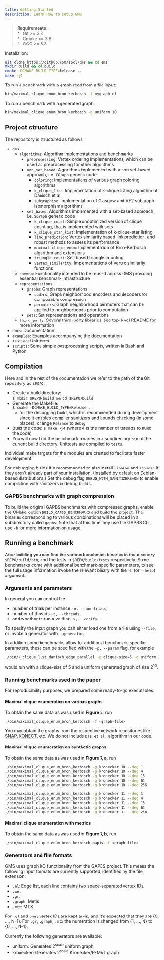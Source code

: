 ```yaml
---
title: Getting Started
description: Learn How to setup GMS
---
```


> **Requirements:**  
> \* &nbsp; Git >= 3.8  
> \* &nbsp; Cmake >= 3.8  
> \* &nbsp; GCC >= 8.3

Installation:

```bash
git clone https://github.com/spcl/gms && cd gms
mkdir build && cd build
cmake -DCMAKE_BUILD_TYPE=Release ..
make -j4
```

To run a benchmark with a graph read from a file input:

```bash
bin/maximal_clique_enum_bron_kerbosch -f mygraph.el
```

To run a benchmark with a generated graph:

```bash
bin/maximal_clique_enum_bron_kerbosch -g uniform 10
```

## Project structure

The repository is structured as follows:

- `gms`
  - `algorithms`: Algorithm implementations and benchmarks
    - `preprocessing`: Vertex ordering implementations, which can be used as preprocessing for other algorithms
    - `non_set_based`: Algorithms implemented with a non set-based approach, i.e. `CGraph` generic code
      - `coloring`: Implementations of various graph coloring algorithms
      - `k_clique_list`: Implementation of k-clique listing algorithm of Danisch et al.
      - `subgraphiso`: Implementation of Glasgow and VF2 subgraph isomorphism algorithms
    - `set_based`: Algorithms implemented with a set-based approach, i.e. `SGraph` generic code
      - `k_clique_count`: Simple unoptimized version of clique counting, that is implemented with sets
      - `k_clique_star_list`: Implementation of k-clique-star listing
      - `link_prediction`: Vertex similarity based link prediction, and robust methods to assess its performance
      - `maximal_clique_enum`: Implementation of Bron-Kerbosch algorithm and extensions
      - `triangle_count`: Set-based triangle counting
      - `vertex_similarity`: Implementations of vertex similarity functions
  - `common`: Functionality intended to be reused across GMS providing essential benchmark infrastructure
  - `representations`
    - `graphs`: Graph representations
      - `coders`: Graph neighborhood encoders and decoders for composable compression
      - `permuters`: Graph neighborhood permuters that can be applied to neighborhoods prior to computation
    - `sets`: Set representations and operations
  - `third_party`: Several third-party libraries, see top-level README for more information
- `docs`: Documentation
- `examples`: Examples accompanying the documentation
- `testing`: Unit tests
- `scripts`: Some simple postprocessing scripts, written in Bash and Python

## Compilation

Here and in the rest of the documentation we refer to the path of the Git repository as `$REPO`.

- Create a build directory:  
  `$ mkdir $REPO/build && cd $REPO/build`
- Generate the Makefile:  
  `$ cmake -DCMAKE_BUILD_TYPE=Release ..`
  - for the debugging build, which is recommended during development since it enables compiler sanitizers and bounds checking (in some places), change `Release` to `Debug`
- Build the code:
  `$ make -j4` (where 4 is the number of threads to build the code)
- You will now find the benchmark binaries in a subdirectory `bin` of the current build directory. Unittests are compiled to `tests`.

Individual make targets for the modules are created to facilitate faster development.

For debugging builds it's recommended to also install `libasan` and `libusan` if they aren't already part of your installation. (Installed by default on Debian-based distributions.)
Set the debug flag `DEBUG_WITH_SANITIZERS=ON` to enable compilation with sanitizers in debug builds.

### GAPBS benchmarks with graph compression

To build the original GAPBS benchmarks with compressed graphs, enable the CMake option `BUILD_GAPBS_BENCHMARKS` and build the project.
The binaries corresponding to various combinations will be placed in a subdirectory called `gapbs`.
Note that at this time they use the GAPBS CLI, use `-h` for more information on usage.

## Running a benchmark

After building you can find the various benchmark binaries in the directory `$REPO/build/bin`, and the tests in `$REPO/build/tests` respectively.
Some benchmarks come with additional benchmark-specific parameters, to see the full usage information invoke the relevant binary with the `-h` (or `--help`) argument.

### Arguments and parameters

In general you can control the

- number of trials per instance `-n, --num-trials`,
- number of threads `-t, --threads`,
- and whether to run a verifier `-v, --verify`.

To specify the input graph you can either load one from a file using `--file`, or invoke a generator with `--generator`.

In addition some benchmarks allow for additional benchmark-specific parameters, these can be specified with the `-p, --param` flag, for example

```bash
./bin/k_clique_list_danisch_edge_parallel -p clique-size=5 -g uniform 10
```

would run with a clique-size of 5 and a uniform generated graph of size 2<sup>10</sup>.

### Running benchmarks used in the paper

For reproducibility purposes, we prepared some ready-to-go executables.

#### Maximal clique enumeration on various graphs

To obtain the same data as was used in **Figure 3**, run

```bash
./bin/maximal_clique_enum_bron_kerbosch -f <graph-file>
```

You may obtain the graphs from the respective network repositories like [SNAP](https://snap.stanford.edu/snap/), [KONECT](http://konect.cc/), etc.
We do not include `Das et al.` algorithm in our code.

#### Maximal clique enumeration on synthetic graphs

To obtain the same data as was used in **Figure 7, a**, run

```bash
./bin/maximal_clique_enum_bron_kerbosch -g kronecker 10 --deg 1
./bin/maximal_clique_enum_bron_kerbosch -g kronecker 10 --deg 4
./bin/maximal_clique_enum_bron_kerbosch -g kronecker 10 --deg 16
./bin/maximal_clique_enum_bron_kerbosch -g kronecker 10 --deg 64
./bin/maximal_clique_enum_bron_kerbosch -g kronecker 10 --deg 256

./bin/maximal_clique_enum_bron_kerbosch -g kronecker 11 --deg 1
./bin/maximal_clique_enum_bron_kerbosch -g kronecker 11 --deg 4
./bin/maximal_clique_enum_bron_kerbosch -g kronecker 11 --deg 16
./bin/maximal_clique_enum_bron_kerbosch -g kronecker 11 --deg 64
./bin/maximal_clique_enum_bron_kerbosch -g kronecker 11 --deg 256
```

#### Maximal clique enumeration with metrics

To obtain the same data as was used in **Figure 7, b**, run

```bash
./bin/maximal_clique_enum_bron_kerbosch_papiw -f <graph-file>
```

### Generators and file formats

GMS uses graph I/O functionality from the GAPBS project.
This means the following input formats are currently supported, identified by the file extension:

- `.el`: Edge list, each line contains two space-separated vertex IDs.
- `.wel`
- `.gr`:
- `.graph`: Metis
- `.mtx`: MTX

For `.el` and `.wel` vertex IDs are kept as-is, and it's expected that they are {0, …, N-1}.
For `.gr`, `.graph`, `.mtx` the numeration is changed from {1, …, N} to {0, …, N-1}.

Currently the following generators are available:

- uniform: Generates 2<sup>scale</sup> uniform graph
- kronecker: Generates 2<sup>scale</sup> Kronecker/R-MAT graph
